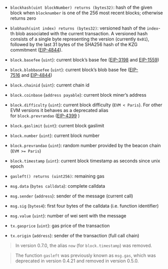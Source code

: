 - `blockhash(uint blockNumber) returns (bytes32)`: hash of the given block when `blocknumber` is one of the 256 most recent blocks; otherwise returns zero
    
- `blobhash(uint index) returns (bytes32)`: versioned hash of the `index`-th blob associated with the current transaction. A versioned hash consists of a single byte representing the version (currently `0x01`), followed by the last 31 bytes of the SHA256 hash of the KZG commitment ([EIP-4844](https://eips.ethereum.org/EIPS/eip-4844)).
    
- `block.basefee` (`uint`): current block’s base fee ([EIP-3198](https://eips.ethereum.org/EIPS/eip-3198) and [EIP-1559](https://eips.ethereum.org/EIPS/eip-1559))
    
- `block.blobbasefee` (`uint`): current block’s blob base fee ([EIP-7516](https://eips.ethereum.org/EIPS/eip-7516) and [EIP-4844](https://eips.ethereum.org/EIPS/eip-4844))
    
- `block.chainid` (`uint`): current chain id
    
- `block.coinbase` (`address payable`): current block miner’s address
    
- `block.difficulty` (`uint`): current block difficulty (`EVM < Paris`). For other EVM versions it behaves as a deprecated alias for `block.prevrandao` ([EIP-4399](https://eips.ethereum.org/EIPS/eip-4399) )
    
- `block.gaslimit` (`uint`): current block gaslimit
    
- `block.number` (`uint`): current block number
    
- `block.prevrandao` (`uint`): random number provided by the beacon chain (`EVM >= Paris`)
    
- `block.timestamp` (`uint`): current block timestamp as seconds since unix epoch
    
- `gasleft() returns (uint256)`: remaining gas
    
- `msg.data` (`bytes calldata`): complete calldata
    
- `msg.sender` (`address`): sender of the message (current call)
    
- `msg.sig` (`bytes4`): first four bytes of the calldata (i.e. function identifier)
    
- `msg.value` (`uint`): number of wei sent with the message
    
- `tx.gasprice` (`uint`): gas price of the transaction
    
- `tx.origin` (`address`): sender of the transaction (full call chain)

> In version 0.7.0, the alias `now` (for `block.timestamp`) was removed.

> The function `gasleft` was previously known as `msg.gas`, which was deprecated in version 0.4.21 and removed in version 0.5.0.